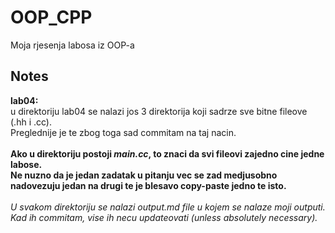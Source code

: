 # OOP_CPP
Moja rjesenja labosa iz OOP-a

## Notes
**lab04:**\
u direktoriju lab04 se nalazi jos 3 direktorija koji sadrze sve bitne fileove (.hh i .cc).\
Preglednije je te zbog toga sad commitam na taj nacin.\
\
**Ako u direktoriju postoji *main.cc*, to znaci da svi fileovi zajedno cine jedne labose.\
Ne nuzno da je jedan zadatak u pitanju vec se zad medjusobno nadovezuju jedan na drugi te je blesavo copy-paste jedno te isto.**\
\
*U svakom direktoriju se nalazi output.md file u kojem se nalaze moji outputi. Kad ih commitam, vise ih necu updateovati (unless absolutely necessary).*
